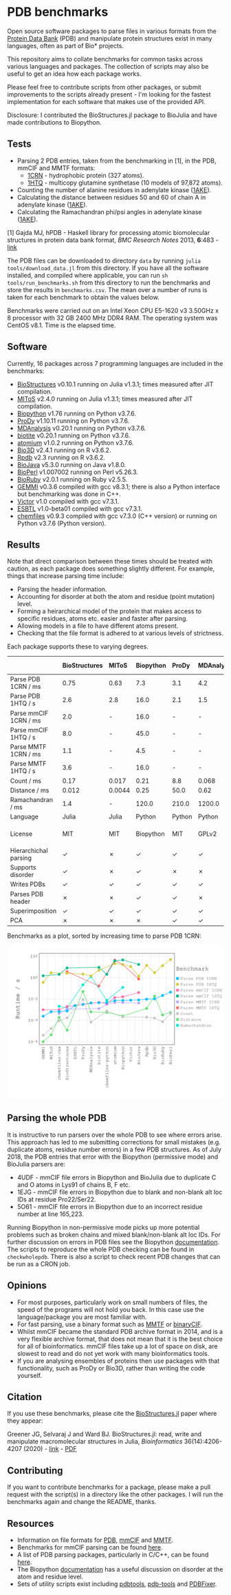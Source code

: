 # PDB benchmarks

Open source software packages to parse files in various formats from the [Protein Data Bank](http://www.rcsb.org/pdb/home/home.do) (PDB) and manipulate protein structures exist in many languages, often as part of Bio* projects.

This repository aims to collate benchmarks for common tasks across various languages and packages. The collection of scripts may also be useful to get an idea how each package works.

Please feel free to contribute scripts from other packages, or submit improvements to the scripts already present - I'm looking for the fastest implementation for each software that makes use of the provided API.

Disclosure: I contributed the BioStructures.jl package to BioJulia and have made contributions to Biopython.

## Tests

* Parsing 2 PDB entries, taken from the benchmarking in [1], in the PDB, mmCIF and MMTF formats:
  * [1CRN](http://www.rcsb.org/pdb/explore/explore.do?structureId=1crn) - hydrophobic protein (327 atoms).
  * [1HTQ](http://www.rcsb.org/pdb/explore/explore.do?structureId=1htq) - multicopy glutamine synthetase (10 models of 97,872 atoms).
* Counting the number of alanine residues in adenylate kinase ([1AKE](http://www.rcsb.org/pdb/explore/explore.do?structureId=1ake)).
* Calculating the distance between residues 50 and 60 of chain A in adenylate kinase ([1AKE](http://www.rcsb.org/pdb/explore/explore.do?structureId=1ake)).
* Calculating the Ramachandran phi/psi angles in adenylate kinase ([1AKE](http://www.rcsb.org/pdb/explore/explore.do?structureId=1ake)).

[1] Gajda MJ, hPDB - Haskell library for processing atomic biomolecular structures in protein data bank format, *BMC Research Notes* 2013, **6**:483 - [link](http://bmcresnotes.biomedcentral.com/articles/10.1186/1756-0500-6-483)

The PDB files can be downloaded to directory `data` by running `julia tools/download_data.jl` from this directory. If you have all the software installed, and compiled where applicable, you can run `sh tools/run_benchmarks.sh` from this directory to run the benchmarks and store the results in `benchmarks.csv`. The mean over a number of runs is taken for each benchmark to obtain the values below.

Benchmarks were carried out on an Intel Xeon CPU E5-1620 v3 3.50GHz x 8 processor with 32 GB 2400 MHz DDR4 RAM. The operating system was CentOS v8.1. Time is the elapsed time.

## Software

Currently, 16 packages across 7 programming languages are included in the benchmarks:
* [BioStructures](https://github.com/BioJulia/BioStructures.jl) v0.10.1 running on Julia v1.3.1; times measured after JIT compilation.
* [MIToS](https://github.com/diegozea/MIToS.jl) v2.4.0 running on Julia v1.3.1; times measured after JIT compilation.
* [Biopython](http://biopython.org/wiki/Biopython) v1.76 running on Python v3.7.6.
* [ProDy](http://prody.csb.pitt.edu) v1.10.11 running on Python v3.7.6.
* [MDAnalysis](http://www.mdanalysis.org) v0.20.1 running on Python v3.7.6.
* [biotite](https://www.biotite-python.org) v0.20.1 running on Python v3.7.6.
* [atomium](https://github.com/samirelanduk/atomium) v1.0.2 running on Python v3.7.6.
* [Bio3D](http://thegrantlab.org/bio3d/index.php) v2.4.1 running on R v3.6.2.
* [Rpdb](https://cran.r-project.org/web/packages/Rpdb/index.html) v2.3 running on R v3.6.2.
* [BioJava](https://biojava.org) v5.3.0 running on Java v1.8.0.
* [BioPerl](http://bioperl.org/index.html) v1.007002 running on Perl v5.26.3.
* [BioRuby](http://bioruby.org) v2.0.1 running on Ruby v2.5.5.
* [GEMMI](https://gemmi.readthedocs.io/en/latest/index.html) v0.3.6 compiled with gcc v8.3.1; there is also a Python interface but benchmarking was done in C++.
* [Victor](http://protein.bio.unipd.it/victor/index.php/Main_Page) v1.0 compiled with gcc v7.3.1.
* [ESBTL](http://esbtl.sourceforge.net/index.html) v1.0-beta01 compiled with gcc v7.3.1.
* [chemfiles](https://chemfiles.org) v0.9.3 compiled with gcc v7.3.0 (C++ version) or running on Python v3.7.6 (Python version).

## Results

Note that direct comparison between these times should be treated with caution, as each package does something slightly different. For example, things that increase parsing time include:

* Parsing the header information.
* Accounting for disorder at both the atom and residue (point mutation) level.
* Forming a heirarchical model of the protein that makes access to specific residues, atoms etc. easier and faster after parsing.
* Allowing models in a file to have different atoms present.
* Checking that the file format is adhered to at various levels of strictness.

Each package supports these to varying degrees.

|                       | BioStructures    | MIToS            | Biopython        | ProDy            | MDAnalysis       | biotite          | atomium          | Bio3D            | Rpdb             | BioJava          | BioPerl          | BioRuby          | GEMMI            | Victor           | ESBTL            | chemfiles-python | chemfiles-cxx    |
| :-------------------- | :--------------- | :--------------- | :--------------- | :--------------- | :--------------- | :--------------- | :--------------- | :--------------- | :--------------- | :--------------- | :--------------- | :--------------- | :--------------- | :--------------- | :--------------- | :--------------- | :--------------- |
| Parse PDB 1CRN / ms   | 0.75             | 0.63             | 7.3              | 3.1              | 4.2              | 4.4              | 7.0              | 10.0             | 9.5              | 8.1              | 43.0             | 21.0             | 0.24             | 7.6              | 2.4              | 4.5              | 0.67             |
| Parse PDB 1HTQ / s    | 2.6              | 2.8              | 16.0             | 2.1              | 1.5              | 4.8              | 20.0             | 2.9              | 14.0             | 1.3              | 49.0             | 13.0             | 0.36             | 11.0             | -                | -                | -                |
| Parse mmCIF 1CRN / ms | 2.0              | -                | 16.0             | -                | -                | 4.8              | 13.0             | -                | -                | 40.0             | -                | -                | 0.97             | -                | -                | 3.8              | 0.99             |
| Parse mmCIF 1HTQ / s  | 8.0              | -                | 45.0             | -                | -                | 9.0              | 36.0             | -                | -                | 17.0             | -                | -                | 1.5              | -                | -                | 2.0              | 2.0              |
| Parse MMTF 1CRN / ms  | 1.1              | -                | 4.5              | -                | -                | 1.2              | 4.6              | -                | -                | 4.1              | -                | -                | -                | -                | -                | 3.2              | 0.44             |
| Parse MMTF 1HTQ / s   | 3.6              | -                | 16.0             | -                | -                | 0.16             | 43.0             | -                | -                | 0.74             | -                | -                | -                | -                | -                | -                | -                |
| Count / ms            | 0.17             | 0.017            | 0.21             | 8.8              | 0.068            | -                | -                | 0.16             | 0.2              | -                | 0.42             | 0.073            | 0.004            | -                | -                | 0.75             | 0.092            |
| Distance / ms         | 0.012            | 0.0044           | 0.25             | 50.0             | 0.62             | -                | -                | 19.0             | 1.3              | -                | 0.53             | 0.32             | 0.001            | -                | -                | 0.55             | 0.19             |
| Ramachandran / ms     | 1.4              | -                | 120.0            | 210.0            | 1200.0           | -                | -                | -                | -                | -                | -                | -                | -                | -                | -                | 7.4              | 2.1              |
| Language              | Julia            | Julia            | Python           | Python           | Python           | Python           | Python           | R                | R                | Java             | Perl             | Ruby             | C++/Python       | C++              | C++              | Python           | C++              |
| License               | MIT              | MIT              | Biopython        | MIT              | GPLv2            | BSD 3-Clause     | MIT              | GPLv2            | GPLv2/GPLv3      | LGPLv2.1         | GPL/Artistic     | Ruby             | MPLv2/LGPLv3     | GPLv3            | GPLv3            | BSD 3-Clause     | BSD 3-Clause     |
| Hierarchichal parsing | ✓                | ✗                | ✓                | ✓                | ✓                | ✗                | ✓                | ✗                | ✗                | ✓                | ✓                | ✓                | ✓                | ✓                | ✓                | ✗                | ✗                |
| Supports disorder     | ✓                | ✗                | ✓                | ✗                | ✗                | ✗                | ✗                | ✗                | ✗                | ✗                | ✗                | ✗                | ✓                | ✗                | ✓                | ✗                | ✗                |
| Writes PDBs           | ✓                | ✓                | ✓                | ✓                | ✓                | ✓                | ✓                | ✓                | ✓                | ✓                | ✓                | ✗                | ✓                | ✓                | ✓                | ✓                | ✓                |
| Parses PDB header     | ✗                | ✗                | ✓                | ✓                | ✗                | ✗                | ✓                | ✓                | ✓                | ✓                | ✗                | ✓                | ✓                | ✓                | ✗                | ✗                | ✗                |
| Superimposition       | ✓                | ✓                | ✓                | ✓                | ✓                | ✓                | ✗                | ✓                | ✗                | ✓                | ✗                | ✗                | ✗                | ✗                | ✗                | ✗                | ✗                |
| PCA                   | ✗                | ✗                | ✗                | ✓                | ✓                | ✗                | ✗                | ✓                | ✗                | ✗                | ✗                | ✗                | ✗                | ✗                | ✗                | ✗                | ✗                |

Benchmarks as a plot, sorted by increasing time to parse PDB 1CRN:

![benchmarks](plot/plot.png "benchmarks")

## Parsing the whole PDB

It is instructive to run parsers over the whole PDB to see where errors arise. This approach has led to me submitting corrections for small mistakes (e.g. duplicate atoms, residue number errors) in a few PDB structures. As of July 2018, the PDB entries that error with the Biopython (permissive mode) and BioJulia parsers are:
* 4UDF - mmCIF file errors in Biopython and BioJulia due to duplicate C and O atoms in Lys91 of chains B, F etc.
* 1EJG - mmCIF file errors in Biopython due to blank and non-blank alt loc IDs at residue Pro22/Ser22.
* 5O61 - mmCIF file errors in Biopython due to an incorrect residue number at line 165,223.

Running Biopython in non-permissive mode picks up more potential problems such as broken chains and mixed blank/non-blank alt loc IDs. For further discussion on errors in PDB files see the Biopython [documentation](http://biopython.org/DIST/docs/tutorial/Tutorial.pdf). The scripts to reproduce the whole PDB checking can be found in `checkwholepdb`. There is also a script to check recent PDB changes that can be run as a CRON job.

## Opinions

* For most purposes, particularly work on small numbers of files, the speed of the programs will not hold you back. In this case use the language/package you are most familiar with.
* For fast parsing, use a binary format such as [MMTF](http://mmtf.rcsb.org) or [binaryCIF](https://github.com/dsehnal/BinaryCIF).
* Whilst mmCIF became the standard PDB archive format in 2014, and is a very flexible archive format, that does not mean that it is the best choice for all of bioinformatics. mmCIF files take up a lot of space on disk, are slowest to read and do not yet work with many bioinformatics tools.
* If you are analysing ensembles of proteins then use packages with that functionality, such as ProDy or Bio3D, rather than writing the code yourself.

## Citation

If you use these benchmarks, please cite the [BioStructures.jl](https://github.com/BioJulia/BioStructures.jl) paper where they appear:

Greener JG, Selvaraj J and Ward BJ. BioStructures.jl: read, write and manipulate macromolecular structures in Julia, *Bioinformatics* 36(14):4206-4207 (2020) - [link](https://academic.oup.com/bioinformatics/advance-article/doi/10.1093/bioinformatics/btaa502/5837108?guestAccessKey=aec90643-1d43-4521-9883-4a4a669187da) - [PDF](https://github.com/BioJulia/BioStructures.jl/blob/master/paper.pdf)

## Contributing

If you want to contribute benchmarks for a package, please make a pull request with the script(s) in a directory like the other packages. I will run the benchmarks again and change the README, thanks.

## Resources

* Information on file formats for [PDB](http://www.wwpdb.org/documentation/file-format), [mmCIF](http://mmcif.wwpdb.org) and [MMTF](https://github.com/rcsb/mmtf).
* Benchmarks for mmCIF parsing can be found [here](https://github.com/project-gemmi/mmcif-benchmark).
* A list of PDB parsing packages, particularly in C/C++, can be found [here](http://bioinf.org.uk/software/bioplib/libraries).
* The Biopython [documentation](http://biopython.org/DIST/docs/tutorial/Tutorial.pdf) has a useful discussion on disorder at the atom and residue level.
* Sets of utility scripts exist including [pdbtools](https://github.com/harmslab/pdbtools), [pdb-tools](https://github.com/JoaoRodrigues/pdb-tools) and [PDBFixer](https://github.com/pandegroup/pdbfixer).

